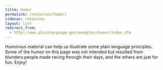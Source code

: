 ```yaml
---
title: Humor
permalink: /resources/humor/
sidenav: resources
layout: list
redirect_from:
  - http://www.plainlanguage.gov/examples/humor/index.cfm
---
```


Humorous material can help us illustrate some plain language principles. Some of the humor on this page was not intended but resulted from blunders people made racing through their days, and the others are just for fun. Enjoy!
